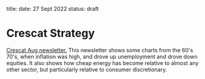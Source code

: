 title: 
date: 27 Sept 2022
status: draft

# Crescat Strategy
[Crescat Aug newsletter.](https://www.crescat.net/a-vicious-stagflationary-environment/)
This newsletter shows some charts from the 60's 70's, when inflation was high, and drove up unemployment and drove down equities.
It also shows how cheap energy has become relative to almost any other sector, but particularly relative to consumer discretionary.
